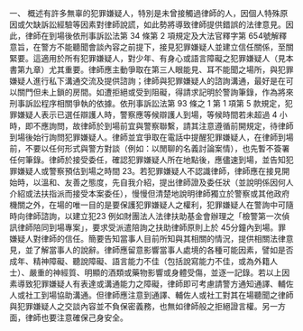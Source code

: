 一、 概述有許多無辜的犯罪嫌疑人，特別是未曾接觸過律師的人，因個人特殊原因或欠缺訴訟經驗等因素對律師說謊，如此勢將導致律師提供錯誤的法律意見。因此，律師在到場後依刑事訴訟法第 34 條第 2 項規定及大法官釋字第 654號解釋意旨，在警方不能聽聞會談內容之前提下，接見犯罪嫌疑人並建立信任關係，至關緊要。這適用於所有犯罪嫌疑人，對少年、有身心或語言障礙之犯罪嫌疑人（見本書第九章）尤其重要。律師應主動爭取在第三人眼能見、耳不能聞之場所，與犯罪嫌疑人進行私下溝通交流及提供諮詢；律師與犯罪嫌疑人的諮詢溝通，最好是在可以關門但未上鎖的房間。如遭拒絕或受到阻礙，得請求記明於警詢筆錄，作為將來刑事訴訟程序相關爭執的依據。依刑事訴訟法第 93 條之 1 第 1 項第 5 款規定，犯罪嫌疑人表示已選任辯護人時，警察應等候辯護人到場，等候時間若未超過 4 小時，即不應詢問，故律師於到場前宜與警察聯繫，請其注意遵循前開規定，待律師到場後始行詢問犯罪嫌疑人。律師並宜爭取在電話中提醒犯罪嫌疑人，在律師到場前，不要以任何形式與警方對談（例如：以閒聊的名義討論案情），也先暫不簽署任何筆錄。律師於接受委任，確認犯罪嫌疑人所在地點後，應儘速到場，並告知犯罪嫌疑人或警察預估到場之時間 23。若犯罪嫌疑人不認識律師，律師應在接見開始時，以溫和、友善之態度，先自我介紹，提出律師證及委任狀（並說明係因何人介紹或法扶指派而接受本案委任），慢慢但清楚地說明律師獨立於警察或其他政府機關之外，在場的唯一目的是要保護犯罪嫌疑人之權利，犯罪嫌疑人在警詢中可隨時向律師諮詢，以建立犯23 例如財團法人法律扶助基金會辦理之「檢警第一次偵訊律師陪同到場專案」，要求受派遣陪詢之扶助律師原則上於 45分鐘內到場。罪嫌疑人對律師的信任。簡要告知當事人目前所知與其相關的情況，提供相關法律意見，並了解當事人的說辭。律師應留意影響當事人處境的各種可能因素，譬如是否成年、精神障礙、聽說障礙、語言能力不佳（包括說寫能力不佳，或為外籍人士）、嚴重的神經質、明顯的酒類或藥物影響或身體受傷，並逐一記錄。若以上因素導致犯罪嫌疑人有表達或溝通能力之障礙，律師即可考慮請警方通知通譯、輔佐人或社工到場協助溝通。但律師應注意到通譯、輔佐人或社工對其在場聽聞之律師與犯罪嫌疑人之交談內容並不負保密義務，也無如律師般之拒絕證言權。另一方面，律師也要注意確保己身安全。
